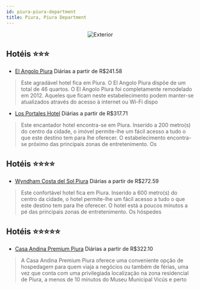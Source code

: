 ```yaml
---
id: piura-piura-department
title: Piura, Piura Department
---
```


<center><img src="http://media.expedia.com/hotels/12000000/11030000/11024600/11024573/11024573_10_b.jpg" alt="Exterior" /></center>


## Hotéis ⭐️⭐️⭐️

-    [El Angolo Piura](https://www.hurb.com/aud/https://www.hurb.com/hoteis/piura/el-angolo-piura-JNP-JP648255?cmp=18055) Diárias a partir de R$241.58
   > Este agradável hotel fica em Piura. O El Angolo Piura dispõe de um total de 46 quartos. O El Angolo Piura foi completamente remodelado em 2012. Aqueles que ficam neste estabelecimento podem manter-se atualizados através do acesso à internet ou Wi-Fi dispo
-    [Los Portales Hotel](https://www.hurb.com/aud/https://www.hurb.com/hoteis/piura/los-portales-hotel-JNP-JP826809?cmp=18055) Diárias a partir de R$317.71
   > Este encantador hotel encontra-se em Piura. Inserido a 200 metro(s) do centro da cidade, o imóvel permite-lhe um fácil acesso a tudo o que este destino tem para lhe oferecer. O estabelecimento encontra-se próximo das principais zonas de entretenimento. Os

## Hotéis ⭐️⭐️⭐️⭐️

-    [Wyndham Costa del Sol Piura](https://www.hurb.com/aud/https://www.hurb.com/hoteis/piura/wyndham-costa-del-sol-piura-JNP-JP121104?cmp=18055) Diárias a partir de R$272.59
   > Este confortável hotel fica em Piura. Inserido a 600 metro(s) do centro da cidade, o hotel permite-lhe um fácil acesso a tudo o que este destino tem para lhe oferecer. O hotel está a poucos minutos a pé das principais zonas de entretenimento. Os hóspedes 

## Hotéis ⭐️⭐️⭐️⭐️⭐️

-    [Casa Andina Premium Piura](https://www.hurb.com/aud/https://www.hurb.com/hoteis/piura/casa-andina-premium-piura-JNP-JP505270?cmp=18055) Diárias a partir de R$322.10
   > A Casa Andina Premium Piura oferece uma conveniente opção de hospedagem para quem viaja a negócios ou também de férias, uma vez que conta com uma privilegiada localização na zona residencial de Piura, a menos de 10 minutos do Museu Municipal Vicús e perto
